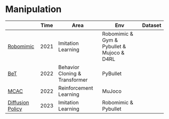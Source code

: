 # Manipulation

|                                                              | Time | Area                           | Env                                        | Dataset |
| ------------------------------------------------------------ | ---- | ------------------------------ | ------------------------------------------ | ------- |
| [Robomimic](https://github.com/whaleRobot/Robot-Learning/blob/master/codes/manipulation/Robomimic.md) | 2021 | Imitation Learning             | Robomimic & Gym & Pybullet & Mujoco & D4RL |         |
| [BeT](https://github.com/whaleRobot/Robot-Learning/blob/master/codes/manipulation/BeT.md) | 2022 | Behavior Cloning & Transformer | PyBullet                                   |         |
| [MCAC](https://github.com/whaleRobot/Robot-Learning/blob/master/codes/manipulation/MCAC.md) | 2022 | Reinforcement Learning         | MuJoco                                     |         |
| [Diffusion Policy](https://github.com/whaleRobot/Robot-Learning/blob/master/codes/manipulation/Diffusion-Policy.md) | 2023 | Imitation Learning             | Robomimic & Pybullet                       |         |

